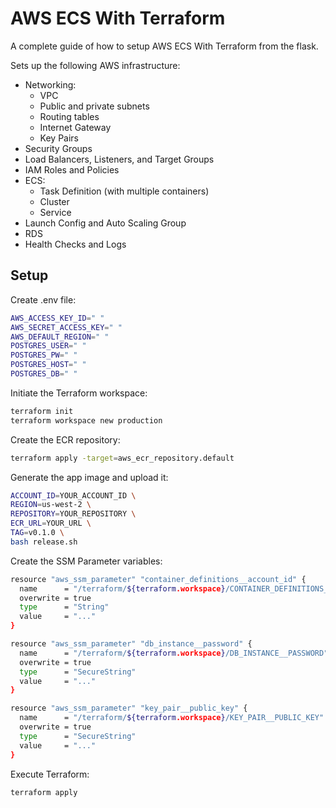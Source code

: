 # AWS ECS With Terraform

A complete guide of how to setup AWS ECS With Terraform from the flask.



Sets up the following AWS infrastructure:

- Networking:
    - VPC
    - Public and private subnets
    - Routing tables
    - Internet Gateway
    - Key Pairs
- Security Groups
- Load Balancers, Listeners, and Target Groups
- IAM Roles and Policies
- ECS:
    - Task Definition (with multiple containers)
    - Cluster
    - Service
- Launch Config and Auto Scaling Group
- RDS
- Health Checks and Logs


## Setup
Create .env file:

```sh
AWS_ACCESS_KEY_ID=" "
AWS_SECRET_ACCESS_KEY=" "
AWS_DEFAULT_REGION=" "
POSTGRES_USER=" "
POSTGRES_PW=" "
POSTGRES_HOST=" "
POSTGRES_DB=" "

```

Initiate the Terraform workspace:

```sh
terraform init
terraform workspace new production
```

Create the ECR repository:

```sh
terraform apply -target=aws_ecr_repository.default
```

Generate the app image and upload it:

```sh
ACCOUNT_ID=YOUR_ACCOUNT_ID \
REGION=us-west-2 \
REPOSITORY=YOUR_REPOSITORY \
ECR_URL=YOUR_URL \
TAG=v0.1.0 \
bash release.sh

```

Create the SSM Parameter variables:

```sh
resource "aws_ssm_parameter" "container_definitions__account_id" {
  name      = "/terraform/${terraform.workspace}/CONTAINER_DEFINITIONS__ACCOUNT_ID"
  overwrite = true
  type      = "String"
  value     = "..."
}

resource "aws_ssm_parameter" "db_instance__password" {
  name      = "/terraform/${terraform.workspace}/DB_INSTANCE__PASSWORD"
  overwrite = true
  type      = "SecureString"
  value     = "..."
}

resource "aws_ssm_parameter" "key_pair__public_key" {
  name      = "/terraform/${terraform.workspace}/KEY_PAIR__PUBLIC_KEY"
  overwrite = true
  type      = "SecureString"
  value     = "..."
}
```

Execute Terraform:

```sh
terraform apply
```
